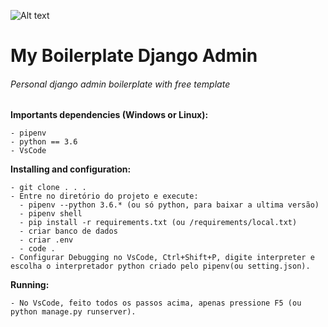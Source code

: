 ![Alt text](https://github.com/diegoMasin/maximumtech/blob/master/assets/img/logo-colorida.png)

# My Boilerplate Django Admin

###### Personal django admin boilerplate with free template

**Importants dependencies (Windows or Linux):**

```
- pipenv
- python == 3.6
- VsCode
```

**Installing and configuration:**

```
- git clone . . .
- Entre no diretório do projeto e execute:
  - pipenv --python 3.6.* (ou só python, para baixar a ultima versão)
  - pipenv shell
  - pip install -r requirements.txt (ou /requirements/local.txt)
  - criar banco de dados
  - criar .env
  - code .
- Configurar Debugging no VsCode, Ctrl+Shift+P, digite interpreter e escolha o interpretador python criado pelo pipenv(ou setting.json).
```

**Running:**

```
- No VsCode, feito todos os passos acima, apenas pressione F5 (ou python manage.py runserver).
```
